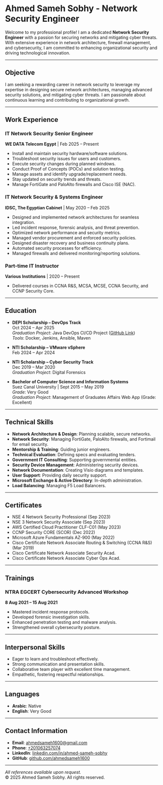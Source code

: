 # Ahmed Sameh Sobhy - Network Security Engineer

Welcome to my professional profile! I am a dedicated **Network Security Engineer** with a passion for securing networks and mitigating cyber threats. With extensive experience in network architecture, firewall management, and cybersecurity, I am committed to enhancing organizational security and driving technological innovation.

---

## Objective

I am seeking a rewarding career in network security to leverage my expertise in designing secure network architectures, managing advanced security solutions, and mitigating cyber threats. I am passionate about continuous learning and contributing to organizational growth.

---

## Work Experience

### IT Network Security Senior Engineer  
**WE DATA Telecom Egypt** | Feb 2025 – Present
- Install and maintain security hardware/software solutions.
- Troubleshoot security issues for users and customers.
- Execute security changes during planned windows.
- Conduct Proof of Concepts (POCs) and solution testing.
- Manage assets and identify upgrade/replacement needs.
- Stay updated on security trends and threats.
- Manage FortiGate and PaloAlto firewalls and Cisco ISE (NAC).

### IT Network Security & Systems Engineer  
**IDSC, The Egyptian Cabinet** | May 2020 – Feb 2025
- Designed and implemented network architectures for seamless integration.
- Led incident response, forensic analysis, and threat prevention.
- Optimized network performance and security metrics.
- Managed vendor procurement and enforced security policies.
- Designed disaster recovery and business continuity plans.
- Automated security processes for efficiency.
- Managed firewalls and delivered monitoring/reporting solutions.

### Part-time IT Instructor  
**Various Institutions** | 2020 – Present
- Delivered courses in CCNA R&S, MCSA, MCSE, CCNA Security, and CCNP Security Core.

---

## Education

- **DEPI Scholarship – DevOps Track**  
  Oct 2024 – Apr 2025  
  *Graduation Project*: Java DevOps CI/CD Project ([GitHub Link](https://github.com/ahmedsameh1600/Final_Project))  
  *Tools*: Docker, Jenkins, Ansible, Maven

- **NTI Scholarship – VMware vSphere**  
  Feb 2024 – Apr 2024

- **NTI Scholarship – Cyber Security Track**  
  Dec 2019 – Mar 2020  
  *Graduation Project*: Digital Forensics

- **Bachelor of Computer Science and Information Systems**  
  Suez Canal University | Sept 2015 – May 2019  
  *Grade*: Very Good  
  *Graduation Project*: Management of Graduates Affairs Web App (Grade: Excellent)

---

## Technical Skills

- **Network Architecture & Design**: Planning scalable, secure networks.
- **Network Security**: Managing FortiGate, PaloAlto firewalls, and Fortimail for email security.
- **Mentorship & Training**: Guiding junior engineers.
- **Technical Evaluation**: Defining specs and evaluating tenders.
- **Government IT Consulting**: Supporting governmental entities.
- **Security Device Management**: Administering security devices.
- **Network Documentation**: Creating Visio diagrams and templates.
- **User Support**: Providing daily security support.
- **Microsoft Exchange & Active Directory**: In-depth administration.
- **Load Balancing**: Managing F5 Load Balancers.

---

## Certificates

- NSE 4 Network Security Professional (Sep 2023)
- NSE 3 Network Security Associate (Sep 2023)
- AWS Certified Cloud Practitioner CLF-C01 (May 2023)
- CCNP Security CORE (SCOR) (Dec 2022)
- Microsoft Azure Fundamentals AZ-900 (May 2022)
- Cisco Certificate Network Associate Routing & Switching (CCNA R&S) (Mar 2019)
- Cisco Certificate Network Associate Security Acad.
- Cisco Certificate Network Associate Cyber Ops Acad.

---

## Trainings

### NTRA EGCERT Cybersecurity Advanced Workshop  
**8 Aug 2021 – 15 Aug 2021**
- Mastered incident response protocols.
- Developed forensic investigation skills.
- Enhanced penetration testing and malware analysis.
- Strengthened overall cybersecurity posture.

---

## Interpersonal Skills

- Eager to learn and troubleshoot effectively.
- Strong communication and presentation skills.
- Collaborative team player with excellent time management.
- Empathetic, fostering respectful relationships.

---

## Languages

- **Arabic**: Native
- **English**: Very Good

---

## Contact Information

- **Email**: [ahmedsameh1600@gmail.com](mailto:ahmedsameh1600@gmail.com)
- **Phone**: [+201063257074](tel:+201063257074)
- **LinkedIn**: [linkedin.com/in/ahmed-sameh-sobhy](https://www.linkedin.com/in/ahmed-sameh-sobhy/)
- **GitHub**: [github.com/ahmedsameh1600](https://github.com/ahmedsameh1600/)

---

*All references available upon request.*  
© 2025 Ahmed Sameh Sobhy. All rights reserved.
